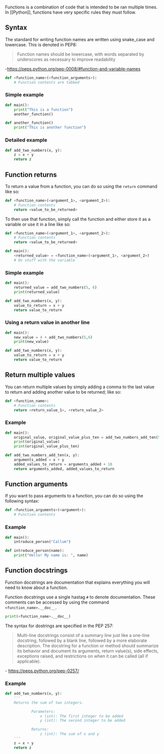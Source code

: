 Functions is a combination of code that is intended to be ran multiple times. In [[Python]], functions have very specific rules they must follow.

## Syntax

The standard for writing function names are written using snake_case and lowercase. This is denoted in PEP8:

> Function names should be lowercase, with words separated by underscores as necessary to improve readability

\-https://peps.python.org/pep-0008/#function-and-variable-names

```Python
def <function_name>(<function_arguments>):
	# Function contents are tabbed
```

### Simple example

```Python
def main():
	print("This is a function")
	another_function()

def another_function()
	print("This is another function")
```

### Detailed example

```Python
def add_two_numbers(x, y):
	z = x + y
	return z
```

## Function returns

To return a value from a function, you can do so using the `return` command like so:

```Python
def <function_name>(<argument_1>, <argument_2>):
	# Function contents
	return <value_to_be_returned>
```

To then use that function, simply call the function and either store it as a variable or use it in a line like so:

```Python
def <function_name>(<argument_1>, <argument_2>):
	# Function contents
	return <value_to_be_returned>

def main():
	<returned_value> = <function_name>(<argument_1>, <argument_2>)
	# Do stuff with the variable
```

### Simple example

```Python
def main():
	returned_value = add_two_numbers(5, 6)
	print(returned_value)

def add_two_numbers(x, y):
	value_to_return = x + y
	return value_to_return
```

### Using a return value in another line

```Python
def main():
	new_value = 4 + add_two_numbers(5,6)
	print(new_value)	

def add_two_numbers(x, y):
	value_to_return = x + y
	return value_to_return
```

## Return multiple values

You can return multiple values by simply adding a comma to the last value to return and adding another value to be returned; like so:

```Python
def <function_name>:
	# Function contents
	return <return_value_1>, <return_value_2>
```

### Example

```Python
def main():
	original_value, original_value_plus_ten = add_two_numbers_add_ten(5,6)
	print(original_value)	
	print(original_value_plus_ten)

def add_two_numbers_add_ten(x, y):
	arguments_added = x + y
	added_values_to_return = arguments_added + 10
	return arguments_added, added_values_to_return
```

## Function arguments

If you want to pass arguments to a function, you can do so using the following syntax:

```Python
def <function_arguments>(<argument>):
	# Function contents
```

### Example

```Python
def main():
	introduce_person("Callum")

def introduce_person(name):
	print("Hello! My name is: ", name)
```

## Function docstrings

Function docstrings are documentation that explains everything you will need to know about a function. 

Function docstrings use a single hastag `#` to denote documentation. These comments can be accessed by using the command `<function_name>.__doc__`.

```Python
print(<function_name>.__doc__)
```

The syntax for dostrings are specified in the PEP 257:

> Multi-line docstrings consist of a summary line just like a one-line docstring, followed by a blank line, followed by a more elaborate description.
> The docstring for a function or method should summarize its behavior and document its arguments, return value(s), side effects, exceptions raised, and restrictions on when it can be called (all if applicable).

\- https://peps.python.org/pep-0257/

### Example

```Python
def add_two_numbers(x, y):
    '''
    Returns the sum of two integers.

            Parameters:
				x (int): The first integer to be added
				y (int): The second integer to be added

            Returns:
				z (int): The sum of x and y
    '''
    z = x + y
    return z
```